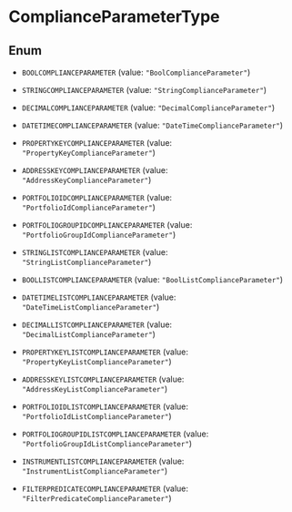 

# ComplianceParameterType

## Enum


* `BOOLCOMPLIANCEPARAMETER` (value: `"BoolComplianceParameter"`)

* `STRINGCOMPLIANCEPARAMETER` (value: `"StringComplianceParameter"`)

* `DECIMALCOMPLIANCEPARAMETER` (value: `"DecimalComplianceParameter"`)

* `DATETIMECOMPLIANCEPARAMETER` (value: `"DateTimeComplianceParameter"`)

* `PROPERTYKEYCOMPLIANCEPARAMETER` (value: `"PropertyKeyComplianceParameter"`)

* `ADDRESSKEYCOMPLIANCEPARAMETER` (value: `"AddressKeyComplianceParameter"`)

* `PORTFOLIOIDCOMPLIANCEPARAMETER` (value: `"PortfolioIdComplianceParameter"`)

* `PORTFOLIOGROUPIDCOMPLIANCEPARAMETER` (value: `"PortfolioGroupIdComplianceParameter"`)

* `STRINGLISTCOMPLIANCEPARAMETER` (value: `"StringListComplianceParameter"`)

* `BOOLLISTCOMPLIANCEPARAMETER` (value: `"BoolListComplianceParameter"`)

* `DATETIMELISTCOMPLIANCEPARAMETER` (value: `"DateTimeListComplianceParameter"`)

* `DECIMALLISTCOMPLIANCEPARAMETER` (value: `"DecimalListComplianceParameter"`)

* `PROPERTYKEYLISTCOMPLIANCEPARAMETER` (value: `"PropertyKeyListComplianceParameter"`)

* `ADDRESSKEYLISTCOMPLIANCEPARAMETER` (value: `"AddressKeyListComplianceParameter"`)

* `PORTFOLIOIDLISTCOMPLIANCEPARAMETER` (value: `"PortfolioIdListComplianceParameter"`)

* `PORTFOLIOGROUPIDLISTCOMPLIANCEPARAMETER` (value: `"PortfolioGroupIdListComplianceParameter"`)

* `INSTRUMENTLISTCOMPLIANCEPARAMETER` (value: `"InstrumentListComplianceParameter"`)

* `FILTERPREDICATECOMPLIANCEPARAMETER` (value: `"FilterPredicateComplianceParameter"`)



